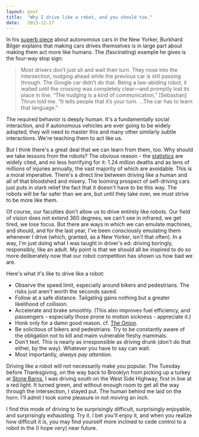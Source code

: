 ```yaml
---
layout: post
title:  "Why I drive like a robot, and you should too."
date:   2013-12-17
---
```


In his [superb piece](http://www.newyorker.com/reporting/2013/11/25/131125fa_fact_bilger) about autonomous cars in the New Yorker, Burkhard Bilger explains that making cars drives themselves is in large part about making them act more like humans. The (fascinating) example he gives is the four-way stop sign: 

> Most drivers don’t just sit and wait their turn. They nose into the intersection, nudging ahead while the previous car is still passing through. The Google car didn’t do that. Being a law-abiding robot, it waited until the crossing was completely clear—and promptly lost its place in line. “The nudging is a kind of communication,” \[Sebastian\] Thrun told me. “It tells people that it’s your turn. ...The car has to learn that language.”

The required behavior is deeply human. It's a fundamentally social interaction, and if autonomous vehicles are ever going to be widely adopted, they will need to master this and many other similarly subtle interactions. We're teaching them to act like us. 

But I think there's a great deal that we can learn from them, too. Why should we take lessons from the robots? The obvious reason - the [statistics](http://www.who.int/mediacentre/factsheets/fs358/en/) are widely cited, and no less horrifying for it: 1.24 million deaths and as tens of millions of injuries annually, the vast majority of which are avoidable. This is a moral imperative. There's a direct line between driving like a human and all of that bloodshed and misery. The looming prospect of self-driving cars just puts in stark relief the fact that it doesn't have to be this way. The robots will be far safer than we are, but until they take over, we must strive to be more like them. 

Of course, our faculties don't allow us to drive entirely like robots. Our field of vision does not extend 360 degrees, we can't see in infrared, we get tired, we lose focus. But there are ways in which we can emulate machines, and should, and for the last year, I've been consciously emulating them whenever I drive (which, granted, as a New Yorker, isn't that often). In a way, I'm just doing what I was taught in driver's ed: driving boringly, responsibly, like an adult. My point is that we should all be inspired to do so more deliberately now that our robot competition has shown us how bad we are. 

Here's what it's like to drive like a robot: 

* Observe the speed limit, especially around bikers and pedestrians. The risks just aren't worth the seconds saved.
* Follow at a safe distance. Tailgating gains nothing but a greater likelihood of collision. 
* Accelerate and brake smoothly. (This also improves fuel efficiency, and passengers - especially those prone to motion sickness - appreciate it.)
* Honk only for a damn good reason. cf. [The Onion](http://www.theonion.com/video/tired-of-traffic-a-new-dot-report-urges-drivers-ho,14144/).
* Be solicitous of bikers and pedestrians. Try to be constantly aware of the obligation not to kill and maim vulnerable fleshy mammals. 
* Don't text. This is nearly as irresponsible as driving drunk (don't do that either, by the way). Whatever you have to say can wait.
* Most importantly, *always pay attention*.

Driving like a robot will not necessarily make you popular. The Tuesday before Thanksgiving, on the way back to Brooklyn from picking up a turkey at [Stone Barns](http://www.stonebarnscenter.org/farm/news/gobble-gobble-gobble-thanksgiving-turkey.html), I was driving south on the West Side Highway, first in line at a red light. It turned green, and without enough room to get all the way through the intersection, I stayed put. The human behind me laid on the horn. I'll admit I took some pleasure in not moving an inch.  

I find this mode of driving to be surprisingly difficult, surprisingly enjoyable, and surprisingly exhausting. Try it. I bet you'll enjoy it, and when you realize how difficult it is, you may find yourself more inclined to cede control to a robot in the (I hope very) near future. 
